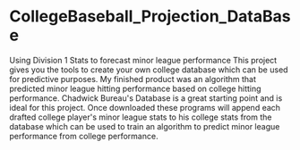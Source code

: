 # CollegeBaseball_Projection_DataBase
Using Division 1 Stats to forecast minor league performance
This project gives you the tools to create your own college database which can be used for predictive purposes. My finished product was an algorithm that predicted minor league hitting performance based on college hitting performance. Chadwick Bureau's Database is a great starting point and is ideal for this
project. Once downloaded these programs will append each drafted college player's minor league stats to his college stats from the database which can be used to train an algorithm to predict minor league performance from college performance. 
